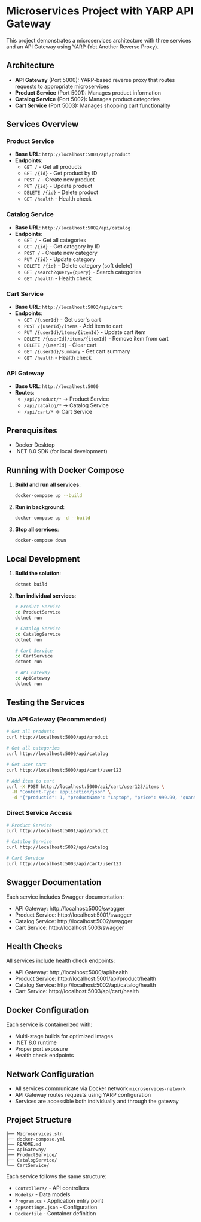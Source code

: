 # Microservices Project with YARP API Gateway

This project demonstrates a microservices architecture with three services and an API Gateway using YARP (Yet Another Reverse Proxy).

## Architecture

- **API Gateway** (Port 5000): YARP-based reverse proxy that routes requests to appropriate microservices
- **Product Service** (Port 5001): Manages product information
- **Catalog Service** (Port 5002): Manages product categories
- **Cart Service** (Port 5003): Manages shopping cart functionality

## Services Overview

### Product Service
- **Base URL**: `http://localhost:5001/api/product`
- **Endpoints**:
  - `GET /` - Get all products
  - `GET /{id}` - Get product by ID
  - `POST /` - Create new product
  - `PUT /{id}` - Update product
  - `DELETE /{id}` - Delete product
  - `GET /health` - Health check

### Catalog Service
- **Base URL**: `http://localhost:5002/api/catalog`
- **Endpoints**:
  - `GET /` - Get all categories
  - `GET /{id}` - Get category by ID
  - `POST /` - Create new category
  - `PUT /{id}` - Update category
  - `DELETE /{id}` - Delete category (soft delete)
  - `GET /search?query={query}` - Search categories
  - `GET /health` - Health check

### Cart Service
- **Base URL**: `http://localhost:5003/api/cart`
- **Endpoints**:
  - `GET /{userId}` - Get user's cart
  - `POST /{userId}/items` - Add item to cart
  - `PUT /{userId}/items/{itemId}` - Update cart item
  - `DELETE /{userId}/items/{itemId}` - Remove item from cart
  - `DELETE /{userId}` - Clear cart
  - `GET /{userId}/summary` - Get cart summary
  - `GET /health` - Health check

### API Gateway
- **Base URL**: `http://localhost:5000`
- **Routes**:
  - `/api/product/*` → Product Service
  - `/api/catalog/*` → Catalog Service
  - `/api/cart/*` → Cart Service

## Prerequisites

- Docker Desktop
- .NET 8.0 SDK (for local development)

## Running with Docker Compose

1. **Build and run all services**:
   ```bash
   docker-compose up --build
   ```

2. **Run in background**:
   ```bash
   docker-compose up -d --build
   ```

3. **Stop all services**:
   ```bash
   docker-compose down
   ```

## Local Development

1. **Build the solution**:
   ```bash
   dotnet build
   ```

2. **Run individual services**:
   ```bash
   # Product Service
   cd ProductService
   dotnet run

   # Catalog Service
   cd CatalogService
   dotnet run

   # Cart Service
   cd CartService
   dotnet run

   # API Gateway
   cd ApiGateway
   dotnet run
   ```

## Testing the Services

### Via API Gateway (Recommended)
```bash
# Get all products
curl http://localhost:5000/api/product

# Get all categories
curl http://localhost:5000/api/catalog

# Get user cart
curl http://localhost:5000/api/cart/user123

# Add item to cart
curl -X POST http://localhost:5000/api/cart/user123/items \
  -H "Content-Type: application/json" \
  -d '{"productId": 1, "productName": "Laptop", "price": 999.99, "quantity": 1}'
```

### Direct Service Access
```bash
# Product Service
curl http://localhost:5001/api/product

# Catalog Service
curl http://localhost:5002/api/catalog

# Cart Service
curl http://localhost:5003/api/cart/user123
```

## Swagger Documentation

Each service includes Swagger documentation:
- API Gateway: http://localhost:5000/swagger
- Product Service: http://localhost:5001/swagger
- Catalog Service: http://localhost:5002/swagger
- Cart Service: http://localhost:5003/swagger

## Health Checks

All services include health check endpoints:
- API Gateway: http://localhost:5000/api/health
- Product Service: http://localhost:5001/api/product/health
- Catalog Service: http://localhost:5002/api/catalog/health
- Cart Service: http://localhost:5003/api/cart/health

## Docker Configuration

Each service is containerized with:
- Multi-stage builds for optimized images
- .NET 8.0 runtime
- Proper port exposure
- Health check endpoints

## Network Configuration

- All services communicate via Docker network `microservices-network`
- API Gateway routes requests using YARP configuration
- Services are accessible both individually and through the gateway

## Project Structure

```
├── Microservices.sln
├── docker-compose.yml
├── README.md
├── ApiGateway/
├── ProductService/
├── CatalogService/
└── CartService/
```

Each service follows the same structure:
- `Controllers/` - API controllers
- `Models/` - Data models
- `Program.cs` - Application entry point
- `appsettings.json` - Configuration
- `Dockerfile` - Container definition



